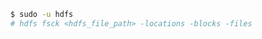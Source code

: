 <!--
.. title: Как узнать по именами файла на каких машинах расположены блоки данных.
.. slug: how-to-track-which-data-block-is-in-which-datanode-in-hadoop-for-known-file
.. date: 2018-02-03 23:17:06 UTC+03:00
.. tags: hadoop, hdfs
.. category: hadoop
.. link: 
.. description: 
.. type: text
-->

```sh
$ sudo -u hdfs
# hdfs fsck <hdfs_file_path> -locations -blocks -files
```

